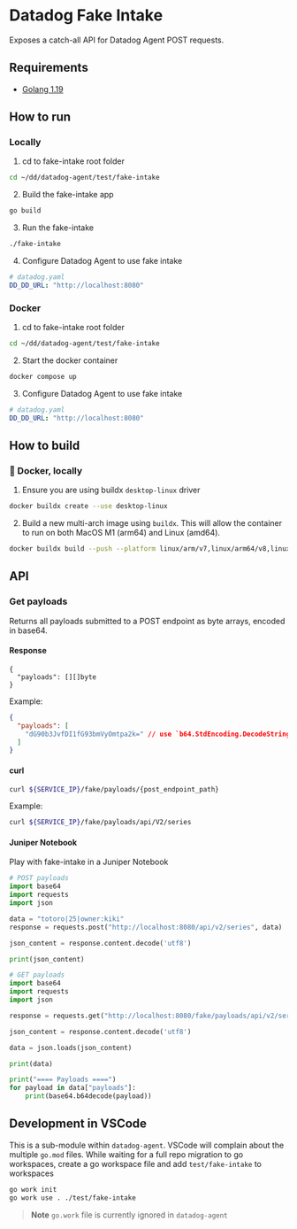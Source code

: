# Datadog Fake Intake

Exposes a catch-all API for Datadog Agent POST requests.

## Requirements

* [Golang 1.19](https://go.dev/dl/)

## How to run

### Locally

1. cd to fake-intake root folder

```bash
cd ~/dd/datadog-agent/test/fake-intake
```

2. Build the fake-intake app

```bash
go build
```

3. Run the fake-intake

```bash
./fake-intake
```

4. Configure Datadog Agent to use fake intake

```yaml
# datadog.yaml
DD_DD_URL: "http://localhost:8080"
```

### Docker

1. cd to fake-intake root folder

```bash
cd ~/dd/datadog-agent/test/fake-intake
```

2. Start the docker container

```bash
docker compose up
```

3. Configure Datadog Agent to use fake intake

```yaml
# datadog.yaml
DD_DD_URL: "http://localhost:8080"
```

## How to build

### 🐳 Docker, locally

1. Ensure you are using buildx `desktop-linux` driver

```bash
docker buildx create --use desktop-linux
```

2. Build a new multi-arch image using `buildx`. This will allow the container to run on both MacOS M1 (arm64) and Linux (amd64).

```bash
docker buildx build --push --platform linux/arm/v7,linux/arm64/v8,linux/amd64 --tag <repo_name>/fake-intake:<tag> .
```

## API

### Get payloads

Returns all payloads submitted to a POST endpoint as byte arrays, encoded in base64.

#### Response

```golang
{
  "payloads": [][]byte
}
```

Example:

```json
{
  "payloads": [
    "dG90b3JvfDI1fG93bmVyOmtpa2k=" // use `b64.StdEncoding.DecodeString(str)` in golang or base64.b64decode(str) in python
  ]
}
```

#### curl

```bash
curl ${SERVICE_IP}/fake/payloads/{post_endpoint_path}
```

Example:

```bash
curl ${SERVICE_IP}/fake/payloads/api/V2/series
```

#### Juniper Notebook

Play with fake-intake in a Juniper Notebook

```python
# POST payloads
import base64
import requests
import json

data = "totoro|25|owner:kiki"
response = requests.post("http://localhost:8080/api/v2/series", data)

json_content = response.content.decode('utf8')

print(json_content)

# GET payloads
import base64
import requests
import json

response = requests.get("http://localhost:8080/fake/payloads/api/v2/series")

json_content = response.content.decode('utf8')

data = json.loads(json_content)

print(data)

print("==== Payloads ====")
for payload in data["payloads"]:
    print(base64.b64decode(payload))
```

## Development in VSCode

This is a sub-module within `datadog-agent`. VSCode will complain about the multiple `go.mod` files. While waiting for a full repo migration to go workspaces, create a go workspace file and add `test/fake-intake` to workspaces

```bash
go work init
go work use . ./test/fake-intake
```

> **Note**
> `go.work` file is currently ignored in `datadog-agent`

